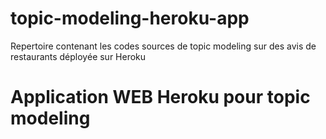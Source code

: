 # topic-modeling-heroku-app
Repertoire contenant les codes sources de topic modeling sur des avis de restaurants déployée sur Heroku
# Application WEB Heroku pour topic modeling
